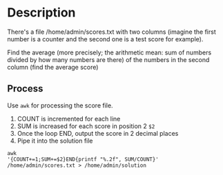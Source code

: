 # Description
There's a file /home/admin/scores.txt with two columns (imagine the first number is a counter and the second one is a test score for example).

Find the average (more precisely; the arithmetic mean: sum of numbers divided by how many numbers are there) of the numbers in the second column (find the average score)

## Process
Use `awk` for processing the score file.
1. COUNT is incremented for each line
2. SUM is increased for each score in position 2 `$2`
3. Once the loop END, output the score in 2 decimal places
4. Pipe it into the solution file
```
awk 
'{COUNT+=1;SUM+=$2}END{printf "%.2f", SUM/COUNT}' /home/admin/scores.txt > /home/admin/solution
```

